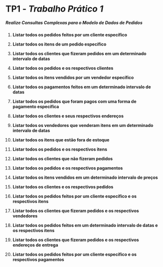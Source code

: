 # TP1 - *Trabalho Prático 1*
##### Realize Consultas Complexas para o Modelo de Dados de Pedidos

1. **Listar todos os pedidos feitos por um cliente específico**



2. **Listar todos os itens de um pedido específico**

3. **Listar todos os clientes que fizeram pedidos em um determinado intervalo de datas**
   
4. **Listar todos os pedidos e os respectivos clientes**
 

5. **Listar todos os itens vendidos por um vendedor específico**


6. **Listar todos os pagamentos feitos em um determinado intervalo de datas**

7. **Listar todos os pedidos que foram pagos com uma forma de pagamento específica**
   

8. **Listar todos os clientes e seus respectivos endereços**
   

9. **Listar todos os vendedores que venderam itens em um determinado intervalo de datas**
   

10. **Listar todos os itens que estão fora de estoque**
   

11. **Listar todos os pedidos e os respectivos itens**
   

12. **Listar todos os clientes que não fizeram pedidos**
   

13. **Listar todos os pedidos e os respectivos pagamentos**
    

14. **Listar todos os itens vendidos em um determinado intervalo de preços**
   

15. **Listar todos os clientes e os respectivos pedidos**
    

16. **Listar todos os pedidos feitos por um cliente específico e os respectivos itens**
    

17. **Listar todos os clientes que fizeram pedidos e os respectivos vendedores**
   

18. **Listar todos os pedidos feitos em um determinado intervalo de datas e os respectivos itens**
   

19. **Listar todos os clientes que fizeram pedidos e os respectivos endereços de entrega**
  
20. **Listar todos os pedidos feitos por um cliente específico e os respectivos pagamentos**
   